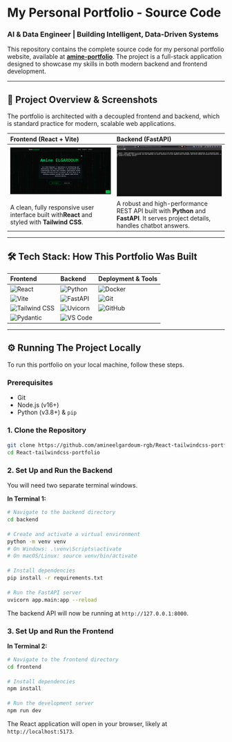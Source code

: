 # My Personal Portfolio - Source Code

### AI & Data Engineer | Building Intelligent, Data-Driven Systems

This repository contains the complete source code for my personal portfolio website, available at **[amine-portfolio](https://amine-s-portfolio.netlify.app/)**. The project is a full-stack application designed to showcase my skills in both modern backend and frontend development.

---

## 🚀 Project Overview & Screenshots

The portfolio is architected with a decoupled frontend and backend, which is standard practice for modern, scalable web applications.

| Frontend (React + Vite)                                                                                                                                                  | Backend (FastAPI)                                                                                                                            |
| :----------------------------------------------------------------------------------------------------------------------------------------------------------------------- | :------------------------------------------------------------------------------------------------------------------------------------------- |
| ![Frontend Screenshot](./frontend.png)                                                                                                                                     | ![Backend API Screenshot](./backend.png)                                                                                                       |
| A clean, fully responsive user interface built with**React** and styled with **Tailwind CSS**.  | A robust and high-performance REST API built with **Python** and **FastAPI**. It serves project details, handles chatbot answers. |

---

## 🛠️ Tech Stack: How This Portfolio Was Built

| Frontend                                                                                                               | Backend                                                                                                           | Deployment & Tools                                                                                  |
| :--------------------------------------------------------------------------------------------------------------------- | :---------------------------------------------------------------------------------------------------------------- | :-------------------------------------------------------------------------------------------------- |
| ![React](https://img.shields.io/badge/React-61DAFB?style=for-the-badge&logo=react&logoColor=black)                       | ![Python](https://img.shields.io/badge/Python-3776AB?style=for-the-badge&logo=python&logoColor=white)               | ![Docker](https://img.shields.io/badge/Docker-2496ED?style=for-the-badge&logo=docker&logoColor=white) |
| ![Vite](https://img.shields.io/badge/Vite-646CFF?style=for-the-badge&logo=vite&logoColor=white)                          | ![FastAPI](https://img.shields.io/badge/FastAPI-009688?style=for-the-badge&logo=fastapi&logoColor=white)            | ![Git](https://img.shields.io/badge/GIT-E44C30?style=for-the-badge&logo=git&logoColor=white)          |
| ![Tailwind CSS](https://img.shields.io/badge/Tailwind%20CSS-06B6D4?style=for-the-badge&logo=tailwindcss&logoColor=white) | ![Uvicorn](https://img.shields.io/badge/Uvicorn-27A499?style=for-the-badge&logo=uvicorn&logoColor=white)            | ![GitHub](https://img.shields.io/badge/GitHub-181717?style=for-the-badge&logo=github&logoColor=white) |
| ![Pydantic](https://img.shields.io/badge/Pydantic-E92063?style=for-the-badge&logo=pydantic&logoColor=white)              | ![VS Code](https://img.shields.io/badge/VS%20Code-007ACC?style=for-the-badge&logo=visualstudiocode&logoColor=white) |

---

## ⚙️ Running The Project Locally

To run this portfolio on your local machine, follow these steps.

### Prerequisites

- Git
- Node.js (v16+)
- Python (v3.8+) & `pip`

### 1. Clone the Repository

```bash
git clone https://github.com/amineelgardoum-rgb/React-tailwindcss-portfolio.git
cd React-tailwindcss-portfolio
```

### 2. Set Up and Run the Backend

You will need two separate terminal windows.

**In Terminal 1:**

```bash
# Navigate to the backend directory
cd backend

# Create and activate a virtual environment
python -m venv venv
# On Windows: .\venv\Scripts\activate
# On macOS/Linux: source venv/bin/activate

# Install dependencies
pip install -r requirements.txt

# Run the FastAPI server
uvicorn app.main:app --reload
```

The backend API will now be running at `http://127.0.0.1:8000`.

### 3. Set Up and Run the Frontend

**In Terminal 2:**

```bash
# Navigate to the frontend directory
cd frontend

# Install dependencies
npm install

# Run the development server
npm run dev
```

The React application will open in your browser, likely at `http://localhost:5173`.
